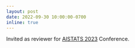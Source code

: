 ```yaml
---
layout: post
date: 2022-09-30 10:00:00-0700
inline: true
---
```


Invited as reviewer for [AISTATS 2023](http://aistats.org/aistats2023/) Conference.